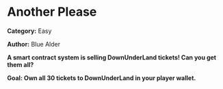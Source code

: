Another Please
============

**Category:** Easy

**Author:** Blue Alder

__A smart contract system is selling DownUnderLand tickets! Can you get them all?__

__Goal: Own all 30 tickets to DownUnderLand in your player wallet.__
